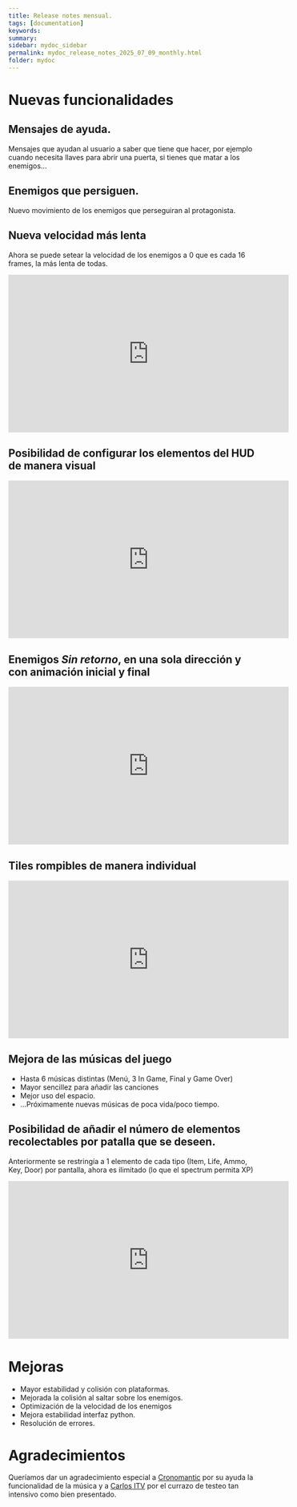 ```yaml
---
title: Release notes mensual.
tags: [documentation]
keywords:
summary: 
sidebar: mydoc_sidebar
permalink: mydoc_release_notes_2025_07_09_monthly.html
folder: mydoc
---
```


# Nuevas funcionalidades
## Mensajes de ayuda.
Mensajes que ayudan al usuario a saber que tiene que hacer, por ejemplo cuando necesita llaves para abrir una puerta, si tienes que matar a los enemigos...

## Enemigos que persiguen.
Nuevo movimiento de los enemigos que perseguiran al protagonista.

## Nueva velocidad más lenta
Ahora se puede setear la velocidad de los enemigos a 0 que es cada 16 frames, la más lenta de todas.

<iframe width="560" height="315" src="https://www.youtube.com/embed/545vtsWbEuA?si=Y5AgZIPnT6Ph4cZW" title="YouTube video player" frameborder="0" allow="accelerometer; autoplay; clipboard-write; encrypted-media; gyroscope; picture-in-picture; web-share" referrerpolicy="strict-origin-when-cross-origin" allowfullscreen></iframe>

## Posibilidad de configurar los elementos del HUD de manera visual
<iframe width="560" height="315" src="https://www.youtube.com/embed/ikEEye-fpJ4?si=xuodRlMqfR2_Saz3" title="YouTube video player" frameborder="0" allow="accelerometer; autoplay; clipboard-write; encrypted-media; gyroscope; picture-in-picture; web-share" referrerpolicy="strict-origin-when-cross-origin" allowfullscreen></iframe>

## Enemigos *Sin retorno*, en una sola dirección y con animación inicial y final
<iframe width="560" height="315" src="https://www.youtube.com/embed/BgKVaTydw0k?si=CWNUgT_Q5eWhreEK" title="YouTube video player" frameborder="0" allow="accelerometer; autoplay; clipboard-write; encrypted-media; gyroscope; picture-in-picture; web-share" referrerpolicy="strict-origin-when-cross-origin" allowfullscreen></iframe>

## Tiles rompibles de manera individual
<iframe width="560" height="315" src="https://www.youtube.com/embed/MEQQTU0TGn0?si=JcR5kaVTr3a77wF9" title="YouTube video player" frameborder="0" allow="accelerometer; autoplay; clipboard-write; encrypted-media; gyroscope; picture-in-picture; web-share" referrerpolicy="strict-origin-when-cross-origin" allowfullscreen></iframe>

## Mejora de las músicas del juego
* Hasta 6 músicas distintas (Menú, 3 In Game, Final y Game Over)
* Mayor sencillez para añadir las canciones
* Mejor uso del espacio.
* ...Próximamente nuevas músicas de poca vida/poco tiempo.

## Posibilidad de añadir el número de elementos recolectables por patalla que se deseen.
Anteriormente se restringía a 1 elemento de cada tipo (Item, Life, Ammo, Key, Door) por pantalla, ahora es ilimitado (lo que el spectrum permita XP)

<iframe width="560" height="315" src="https://www.youtube.com/embed/8WBksEtrlPI?si=uBR9hfCTzkCuz_ta" title="YouTube video player" frameborder="0" allow="accelerometer; autoplay; clipboard-write; encrypted-media; gyroscope; picture-in-picture; web-share" referrerpolicy="strict-origin-when-cross-origin" allowfullscreen></iframe>

# Mejoras
* Mayor estabilidad y colisión con plataformas.
* Mejorada la colisión al saltar sobre los enemigos.
* Optimización de la velocidad de los enemigos
* Mejora estabilidad interfaz python.
* Resolución de errores.

# Agradecimientos
Queríamos dar un agradecimiento especial a [Cronomantic](https://x.com/cronomantic) por su ayuda la funcionalidad de la música y a [Carlos ITV](https://x.com/Charlyitv) por el currazo de testeo tan intensivo como bien presentado.


